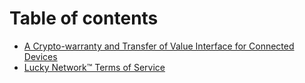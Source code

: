 # Table of contents

* [A Crypto-warranty and Transfer of Value Interface for Connected Devices](README.md)
* [Lucky Network™ Terms of Service](lucky-network-tm-terms-of-service.md)

